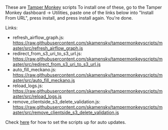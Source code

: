 
These are [Tamper Monkey](https://chrome.google.com/webstore/detail/tampermonkey/dhdgffkkebhmkfjojejmpbldmpobfkfo?hl=en) scripts
To install one of these, go to the Tamper Monkey dashboard -> Utilities, paste one of the links below into "Install From URL", press install, and press install again. You're done.

Links:

* refresh_airflow_graph.js: https://raw.githubusercontent.com/skamensky/tampermonkeyscripts/master/src/refresh_airflow_graph.js
* redirect_from_s3_uri_to_s3_url.js: https://raw.githubusercontent.com/skamensky/tampermonkeyscripts/master/src/redirect_from_s3_uri_to_s3_url.js
* auto_fill_meckano.js: https://raw.githubusercontent.com/skamensky/tampermonkeyscripts/master/src/auto_fill_meckano.js
* reload_logs.js: https://raw.githubusercontent.com/skamensky/tampermonkeyscripts/master/src/reload_logs.js
* remove_clientside_s3_delete_validation.js: https://raw.githubusercontent.com/skamensky/tampermonkeyscripts/master/src/remove_clientside_s3_delete_validation.js



Check [here](https://www.tampermonkey.net/index.php?version=4.10&ext=dhdg&updated=true#script_update) for how to set the scripts up for auto updates.
